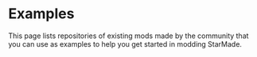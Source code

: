 # Examples
This page lists repositories of existing mods made by the community that you can use as examples to help you get started in modding StarMade.